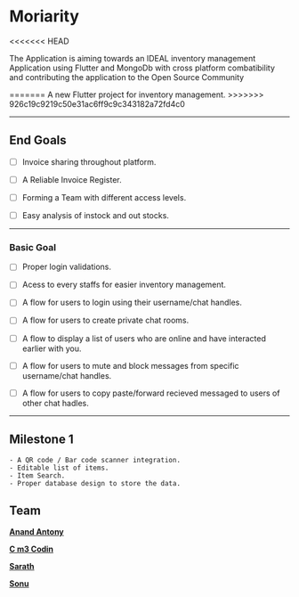 # Moriarity

<<<<<<< HEAD
<p>The Application is aiming towards an IDEAL inventory management Application using Flutter and MongoDb with cross platform combatibility and contributing the application to the Open Source Community
</p>
=======
A new Flutter project for inventory management.
>>>>>>> 926c19c9219c50e31ac6ff9c9c343182a72fd4c0

---

## End Goals

- [ ] Invoice sharing throughout platform.

- [ ] A Reliable Invoice Register.

- [ ] Forming a Team with different access levels.

- [ ] Easy analysis of instock and out stocks.
  
---

### Basic Goal

- [ ] Proper login validations.

- [ ] Acess to every staffs for easier inventory management.

- [ ] A flow for users to login using their username/chat handles.

- [ ] A flow for users to create private chat rooms.

- [ ] A flow to display a list of users who are online and have interacted earlier with you.

- [ ] A flow for users to mute and block messages from specific username/chat handles.

- [ ] A flow for users to copy paste/forward recieved messaged to users of other chat hadles.

---

## Milestone 1 

    - A QR code / Bar code scanner integration.
    - Editable list of items.
    - Item Search.
    - Proper database design to store the data.    


## Team

[**Anand Antony**](https://github.com/anandantony)

[**C m3 Codin**](https://github.com/C-m3-Codin)

[**Sarath**](https://github.com/sarathithikkatt)

[**Sonu**](https://github.com/sonu-simon)


